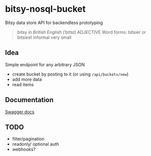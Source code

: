# bitsy-nosql-bucket

Bitsy data store API for backendless prototyping

> bitsy
> _in British English_
> (ˈbɪtsɪ)
> ADJECTIVE
> Word forms: bitsier or bitsiest
> informal
> very small

## Idea

Simple endpoint for any arbitrary JSON

- create bucket by posting to it (or using `/api/buckets/new`)
- add more data
- read items

## Documentation

[Swagger docs](https://bitsy-nosql-bucket.herokuapp.com/)

## TODO

- filter/pagination
- readonly/ optional auth
- webhooks?
